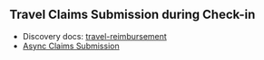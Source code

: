 ## Travel Claims Submission during Check-in

- Discovery docs: [travel-reimbursement](../../discovery/travel-reimbursement)
- [Async Claims Submission](async-travel-claim-submission.md)
